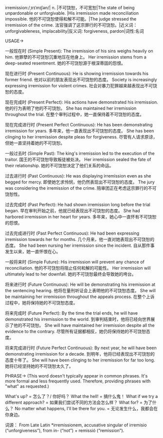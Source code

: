 irremission:/ˌɪrɪˈmɪʃən/| n. |不可饶恕，不可宽恕|The state of being unpardonable or unforgivable. |His irremission made reconciliation impossible. 他的不可饶恕使得和解不可能。|The judge stressed the irremission of the crime. 法官强调了这宗罪行的不可饶恕。|近义词：unforgivableness, implacability|反义词: forgiveness, pardon|词性:名词

USAGE->

一般现在时 (Simple Present):
The irremission of his sins weighs heavily on him.  他罪孽的不可饶恕沉重地压在他身上。
Her irremission stems from a deep-seated resentment. 她的不可饶恕源于根深蒂固的怨恨。

现在进行时 (Present Continuous):
He is showing irremission towards his former friend. 他对以前的朋友表现出不可饶恕的态度。
Society is increasingly expressing irremission for violent crimes. 社会对暴力犯罪越来越表现出不可饶恕的态度。

现在完成时 (Present Perfect):
His actions have demonstrated his irremission. 他的行为表明了他的不可饶恕。
She has maintained her irremission throughout the trial. 在整个审判过程中，她一直保持着不可饶恕的态度。

现在完成进行时 (Present Perfect Continuous):
He has been demonstrating irremission for years. 多年来，他一直表现出不可饶恕的态度。
She has been clinging to her irremission despite pleas for forgiveness. 尽管有人请求原谅，但她一直坚持着她的不可饶恕。

一般过去时 (Simple Past):
The king's irremission led to the execution of the traitor. 国王的不可饶恕导致叛徒被处决。
Her irremission sealed the fate of their relationship. 她的不可饶恕决定了他们关系的命运。

过去进行时 (Past Continuous):
He was displaying irremission even as she begged for mercy. 即使她乞求怜悯，他仍然表现出不可饶恕的态度。
The jury was considering the irremission of the crime. 陪审团正在考虑这宗罪行的不可饶恕性。

过去完成时 (Past Perfect):
He had shown irremission long before the trial began. 早在审判开始之前，他就已经表现出不可饶恕的态度。
She had harbored irremission in her heart for years. 多年来，她心中一直怀有不可饶恕的怨恨。

过去完成进行时 (Past Perfect Continuous):
He had been expressing irremission towards her for months.  几个月来，他一直对她表现出不可饶恕的态度。
She had been nursing her irremission since the incident. 自从那件事发生以来，她一直怀恨在心。

一般将来时 (Simple Future):
His irremission will prevent any chance of reconciliation. 他的不可饶恕将阻止任何和解的可能性。
Her irremission will ultimately lead to her downfall. 她的不可饶恕最终会导致她的垮台。

将来进行时 (Future Continuous):
He will be demonstrating his irremission at the sentencing hearing. 他将在量刑听证会上表明他的不可饶恕态度。
She will be maintaining her irremission throughout the appeals process. 在整个上诉过程中，她将保持她的不可饶恕态度。

将来完成时 (Future Perfect):
By the time the trial ends, he will have demonstrated his irremission to the world. 到审判结束时，他将已经向世界展示了他的不可饶恕。
She will have maintained her irremission despite all the evidence to the contrary. 尽管所有证据都相反，她仍将保持她的不可饶恕态度。

将来完成进行时 (Future Perfect Continuous):
By next year, he will have been demonstrating irremission for a decade. 到明年，他将已经表现出不可饶恕的态度十年了。
She will have been clinging to her irremission for far too long. 她将已经坚持她的不可饶恕太久了。


PHRASE->
(This word doesn't typically appear in common phrases.  It's more formal and less frequently used.  Therefore, providing phrases with "what" as requested.)

What's up? = 怎么了？/ 你好吗？
What the hell! = 搞什么鬼！
What if we try a different approach? = 如果我们尝试不同的方法会怎么样？
What for? = 为了什么？
No matter what happens, I'll be there for you. = 无论发生什么，我都会在你身边。


词源： From Late Latin *irremissionem, accusative singular of irremisio (“unforgiveness”), from in- (“not”) + remissió (“remission”).
